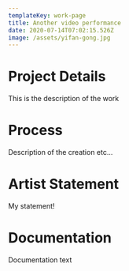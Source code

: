 ```yaml
---
templateKey: work-page
title: Another video performance
date: 2020-07-14T07:02:15.526Z
image: /assets/yifan-gong.jpg
---
```

# Project Details

This is the description of the work

# Process

Description of the creation etc...

# Artist Statement

My statement!

# Documentation

Documentation text